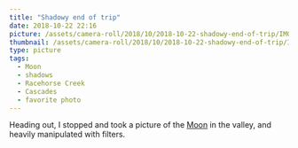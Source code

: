 ```yaml
---
title: "Shadowy end of trip"
date: 2018-10-22 22:16
picture: /assets/camera-roll/2018/10/2018-10-22-shadowy-end-of-trip/IMG_0793.JPG
thumbnail: /assets/camera-roll/2018/10/2018-10-22-shadowy-end-of-trip/IMG_0793-thumbnail.jpg
type: picture
tags:
  - Moon
  - shadows
  - Racehorse Creek
  - Cascades
  - favorite photo
---
```

Heading out, I stopped and took a picture of the [Moon](/moon/) in the valley, and heavily manipulated with filters.

